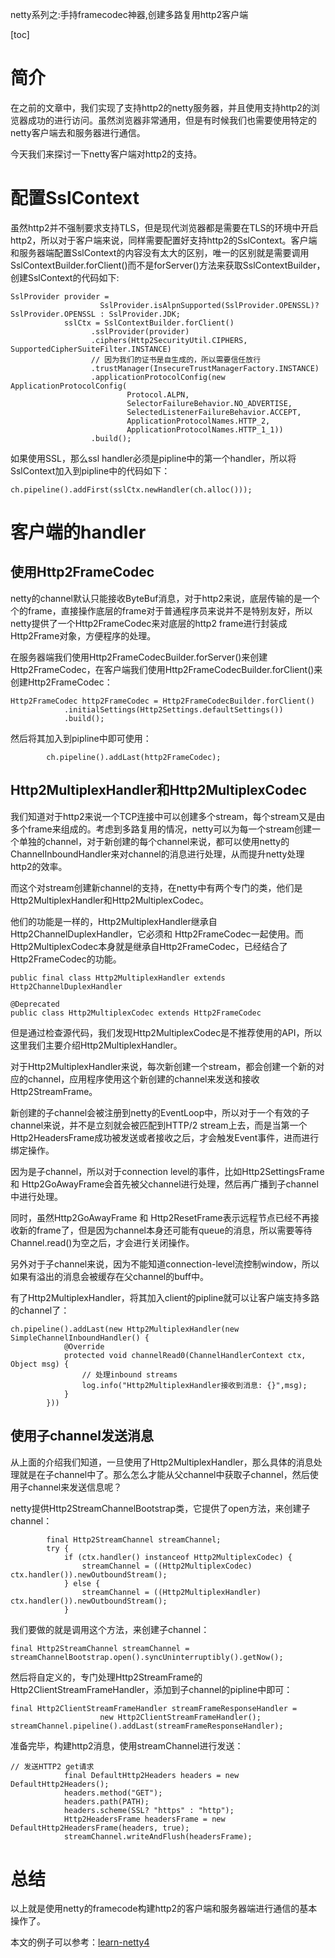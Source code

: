 netty系列之:手持framecodec神器,创建多路复用http2客户端

[toc]

# 简介

在之前的文章中，我们实现了支持http2的netty服务器，并且使用支持http2的浏览器成功的进行访问。虽然浏览器非常通用，但是有时候我们也需要使用特定的netty客户端去和服务器进行通信。

今天我们来探讨一下netty客户端对http2的支持。

# 配置SslContext

虽然http2并不强制要求支持TLS，但是现代浏览器都是需要在TLS的环境中开启http2，所以对于客户端来说，同样需要配置好支持http2的SslContext。客户端和服务器端配置SslContext的内容没有太大的区别，唯一的区别就是需要调用SslContextBuilder.forClient()而不是forServer()方法来获取SslContextBuilder，创建SslContext的代码如下:

```
SslProvider provider =
                    SslProvider.isAlpnSupported(SslProvider.OPENSSL)? SslProvider.OPENSSL : SslProvider.JDK;
            sslCtx = SslContextBuilder.forClient()
                  .sslProvider(provider)
                  .ciphers(Http2SecurityUtil.CIPHERS, SupportedCipherSuiteFilter.INSTANCE)
                  // 因为我们的证书是自生成的，所以需要信任放行
                  .trustManager(InsecureTrustManagerFactory.INSTANCE)
                  .applicationProtocolConfig(new ApplicationProtocolConfig(
                          Protocol.ALPN,
                          SelectorFailureBehavior.NO_ADVERTISE,
                          SelectedListenerFailureBehavior.ACCEPT,
                          ApplicationProtocolNames.HTTP_2,
                          ApplicationProtocolNames.HTTP_1_1))
                  .build();
```

如果使用SSL，那么ssl handler必须是pipline中的第一个handler，所以将SslContext加入到pipline中的代码如下：

```
ch.pipeline().addFirst(sslCtx.newHandler(ch.alloc()));
```

# 客户端的handler

## 使用Http2FrameCodec

netty的channel默认只能接收ByteBuf消息，对于http2来说，底层传输的是一个个的frame，直接操作底层的frame对于普通程序员来说并不是特别友好，所以netty提供了一个Http2FrameCodec来对底层的http2 frame进行封装成Http2Frame对象，方便程序的处理。

在服务器端我们使用Http2FrameCodecBuilder.forServer()来创建Http2FrameCodec，在客户端我们使用Http2FrameCodecBuilder.forClient()来创建Http2FrameCodec：

```
Http2FrameCodec http2FrameCodec = Http2FrameCodecBuilder.forClient()
            .initialSettings(Http2Settings.defaultSettings())
            .build();
```

然后将其加入到pipline中即可使用：

```
        ch.pipeline().addLast(http2FrameCodec);
```

## Http2MultiplexHandler和Http2MultiplexCodec

我们知道对于http2来说一个TCP连接中可以创建多个stream，每个stream又是由多个frame来组成的。考虑到多路复用的情况，netty可以为每一个stream创建一个单独的channel，对于新创建的每个channel来说，都可以使用netty的ChannelInboundHandler来对channel的消息进行处理，从而提升netty处理http2的效率。

而这个对stream创建新channel的支持，在netty中有两个专门的类，他们是Http2MultiplexHandler和Http2MultiplexCodec。

他们的功能是一样的，Http2MultiplexHandler继承自Http2ChannelDuplexHandler，它必须和 Http2FrameCodec一起使用。而Http2MultiplexCodec本身就是继承自Http2FrameCodec，已经结合了Http2FrameCodec的功能。

```
public final class Http2MultiplexHandler extends Http2ChannelDuplexHandler

@Deprecated
public class Http2MultiplexCodec extends Http2FrameCodec 
```

但是通过检查源代码，我们发现Http2MultiplexCodec是不推荐使用的API，所以这里我们主要介绍Http2MultiplexHandler。

对于Http2MultiplexHandler来说，每次新创建一个stream，都会创建一个新的对应的channel，应用程序使用这个新创建的channel来发送和接收Http2StreamFrame。

新创建的子channel会被注册到netty的EventLoop中，所以对于一个有效的子channel来说，并不是立刻就会被匹配到HTTP/2 stream上去，而是当第一个Http2HeadersFrame成功被发送或者接收之后，才会触发Event事件，进而进行绑定操作。

因为是子channel，所以对于connection level的事件，比如Http2SettingsFrame 和 Http2GoAwayFrame会首先被父channel进行处理，然后再广播到子channel中进行处理。

同时，虽然Http2GoAwayFrame 和 Http2ResetFrame表示远程节点已经不再接收新的frame了，但是因为channel本身还可能有queue的消息，所以需要等待Channel.read()为空之后，才会进行关闭操作。

另外对于子channel来说，因为不能知道connection-level流控制window，所以如果有溢出的消息会被缓存在父channel的buff中。

有了Http2MultiplexHandler，将其加入client的pipline就可以让客户端支持多路的channel了：

```
ch.pipeline().addLast(new Http2MultiplexHandler(new SimpleChannelInboundHandler() {
            @Override
            protected void channelRead0(ChannelHandlerContext ctx, Object msg) {
                // 处理inbound streams
                log.info("Http2MultiplexHandler接收到消息: {}",msg);
            }
        }))
```

## 使用子channel发送消息

从上面的介绍我们知道，一旦使用了Http2MultiplexHandler，那么具体的消息处理就是在子channel中了。那么怎么才能从父channel中获取子channel，然后使用子channel来发送信息呢？

netty提供Http2StreamChannelBootstrap类，它提供了open方法，来创建子channel：

```
        final Http2StreamChannel streamChannel;
        try {
            if (ctx.handler() instanceof Http2MultiplexCodec) {
                streamChannel = ((Http2MultiplexCodec) ctx.handler()).newOutboundStream();
            } else {
                streamChannel = ((Http2MultiplexHandler) ctx.handler()).newOutboundStream();
            }
```

我们要做的就是调用这个方法，来创建子channel：

```
final Http2StreamChannel streamChannel = streamChannelBootstrap.open().syncUninterruptibly().getNow();
```

然后将自定义的，专门处理Http2StreamFrame的Http2ClientStreamFrameHandler，添加到子channel的pipline中即可：

```
final Http2ClientStreamFrameHandler streamFrameResponseHandler =
                    new Http2ClientStreamFrameHandler();
streamChannel.pipeline().addLast(streamFrameResponseHandler);
```

准备完毕，构建http2消息，使用streamChannel进行发送：

```
// 发送HTTP2 get请求
            final DefaultHttp2Headers headers = new DefaultHttp2Headers();
            headers.method("GET");
            headers.path(PATH);
            headers.scheme(SSL? "https" : "http");
            Http2HeadersFrame headersFrame = new DefaultHttp2HeadersFrame(headers, true);
            streamChannel.writeAndFlush(headersFrame);
```

# 总结

以上就是使用netty的framecode构建http2的客户端和服务器端进行通信的基本操作了。

本文的例子可以参考：[learn-netty4](https://github.com/ddean2009/learn-netty4)




